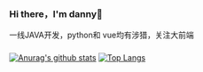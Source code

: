 ### Hi there，I'm danny👋

一线JAVA开发，python和 vue均有涉猎，关注大前端

 ### 

<!--
**danny1144/danny1144** is a ✨ _special_ ✨ repository because its `README.md` (this file) appears on your GitHub profile.

Here are some ideas to get you started:

- 🔭 I’m currently working on ...
- 🌱 I’m currently learning ...
- 👯 I’m looking to collaborate on ...
- 🤔 I’m looking for help with ...
- 💬 Ask me about ...
- 📫 How to reach me: ...
- 😄 Pronouns: ...
- ⚡ Fun fact: ...
-->
[![Anurag's github stats](https://github-readme-stats.vercel.app/api?username=danny1144&theme=dracula)](https://github.com/anuraghazra/github-readme-stats)
 [![Top Langs](https://github-readme-stats.vercel.app/api/top-langs/?username=danny1144&hide=c,html,jupyternotebook)](https://github.com/anuraghazra/github-readme-stats)

 
